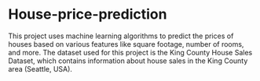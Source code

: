 # House-price-prediction
This project uses machine learning algorithms to predict the prices of houses based on various features like square footage, number of rooms, and more. The dataset used for this project is the King County House Sales Dataset, which contains information about house sales in the King County area (Seattle, USA).

